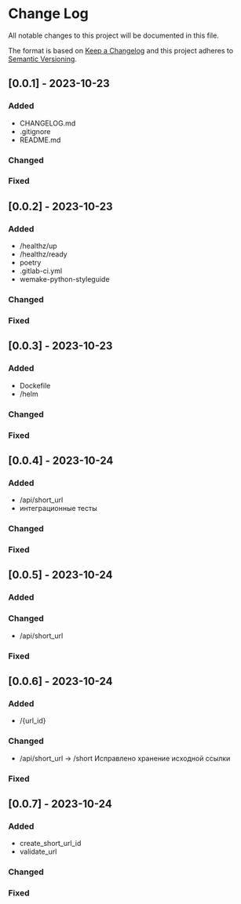 
# Change Log
All notable changes to this project will be documented in this file.
 
The format is based on [Keep a Changelog](http://keepachangelog.com/)
and this project adheres to [Semantic Versioning](http://semver.org/).
 
## [0.0.1] - 2023-10-23
 
 
### Added
- CHANGELOG.md
- .gitignore
- README.md
 
### Changed
 
### Fixed
 
## [0.0.2] - 2023-10-23
 
 
### Added
- /healthz/up
- /healthz/ready
- poetry
- .gitlab-ci.yml
- wemake-python-styleguide
 
### Changed
 
### Fixed
 
## [0.0.3] - 2023-10-23
 
 
### Added
- Dockefile
- /helm
 
### Changed
 
### Fixed

## [0.0.4] - 2023-10-24
 
 
### Added
- /api/short_url
- интеграционные тесты
 
### Changed
 
### Fixed

## [0.0.5] - 2023-10-24
 

### Added
 
### Changed
- /api/short_url
 
### Fixed

## [0.0.6] - 2023-10-24
 

### Added
- /{url_id}
 
### Changed
- /api/short_url -> /short
Исправлено хранение исходной ссылки
 
### Fixed

## [0.0.7] - 2023-10-24
 

### Added
- create_short_url_id
- validate_url
 
### Changed
 
### Fixed